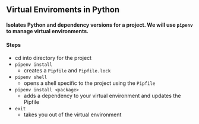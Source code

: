 ## Virtual Enviroments in Python
#### Isolates Python and dependency versions for a project. We will use ```pipenv``` to manage virtual environments.

#### Steps
- cd into directory for the project
- ```pipenv install```
    - creates a ```Pipfile``` and ```Pipfile.lock```
- ```pipenv shell``` 
    - opens a shell specific to the project using the ```Pipfile```
- ```pipenv install <package>```
    - adds a dependency to your virtual environment and updates the Pipfile
- ```exit```
    - takes you out of the virtual environment


